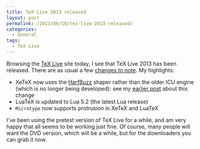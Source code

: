 ```yaml
---
title: TeX Live 2013 released
layout: post
permalink: /2013/06/18/tex-live-2013-released/
categories:
  - General
tags:
  - TeX Live
---
```

Browsing the [TeX Live](https://tug.org/texlive) site today, I see that TeX Live 2013 has been released. There are as usual a few [changes to note](https://tug.org/texlive/doc/texlive-en/texlive-en.html#news). My highlights:

- XeTeX now uses the [HarfBuzz](http://harfbuzz.org) shaper rather than the older ICU engine (which is no longer being developed): see my [earlier post](/2013/03/12/xetex-0-9999-moving-to-harfbuzz-and-lots-of-other-goodies/) about this change
- LuaTeX is updated to Lua 5.2 (the latest Lua release)
- `Microtype` now supports protrusion in XeTeX and LuaTeX

I've been using the pretest version of TeX Live for a while, and am very happy that all seems to be working just fine. Of course, many people will want the DVD version, which will be a while, but for the downloaders you can grab it now.
